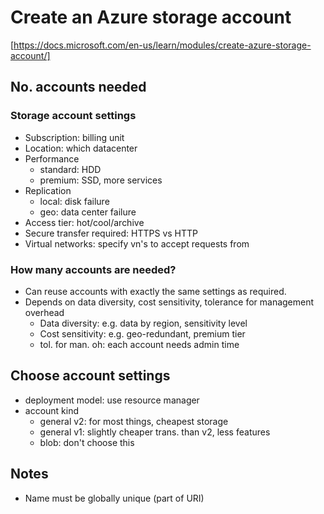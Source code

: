 # Create an Azure storage account
[https://docs.microsoft.com/en-us/learn/modules/create-azure-storage-account/]
## No. accounts needed
### Storage account settings
- Subscription: billing unit
- Location: which datacenter
- Performance
  - standard: HDD
  - premium: SSD, more services
- Replication
  - local: disk failure
  - geo: data center failure
- Access tier: hot/cool/archive
- Secure transfer required: HTTPS vs HTTP
- Virtual networks: specify vn's to accept requests from
### How many accounts are needed?
- Can reuse accounts with exactly the same settings as required.
- Depends on data diversity, cost sensitivity, tolerance for management overhead
  - Data diversity: e.g. data by region, sensitivity level
  - Cost sensitivity: e.g. geo-redundant, premium tier
  - tol. for man. oh: each account needs admin time

## Choose account settings
- deployment model: use resource manager
- account kind
  - general v2: for most things, cheapest storage
  - general v1: slightly cheaper trans. than v2, less features
  - blob: don't choose this

## Notes
- Name must be globally unique (part of URI)